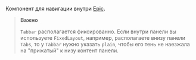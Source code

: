 Компонент для навигации внутри [Epic](#!/Epic).

> **Важно**
>
> `Tabbar` располагается фиксированно. Если внутри панели вы используете `FixedLayout`, например,
> располагаете внизу панели `Tabs`, то у `Tabbar` нужно указать `plain`, чтобы его тень не наезжала на
> "прижатый" к низу контент панели.

